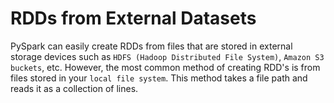 # RDDs from External Datasets
PySpark can easily create RDDs from files that are stored in external storage devices such as `HDFS (Hadoop Distributed File System)`, `Amazon S3 buckets`, etc. However, the most common method of creating RDD's is from files stored in your `local file system`. This method takes a file path and reads it as a collection of lines. 
